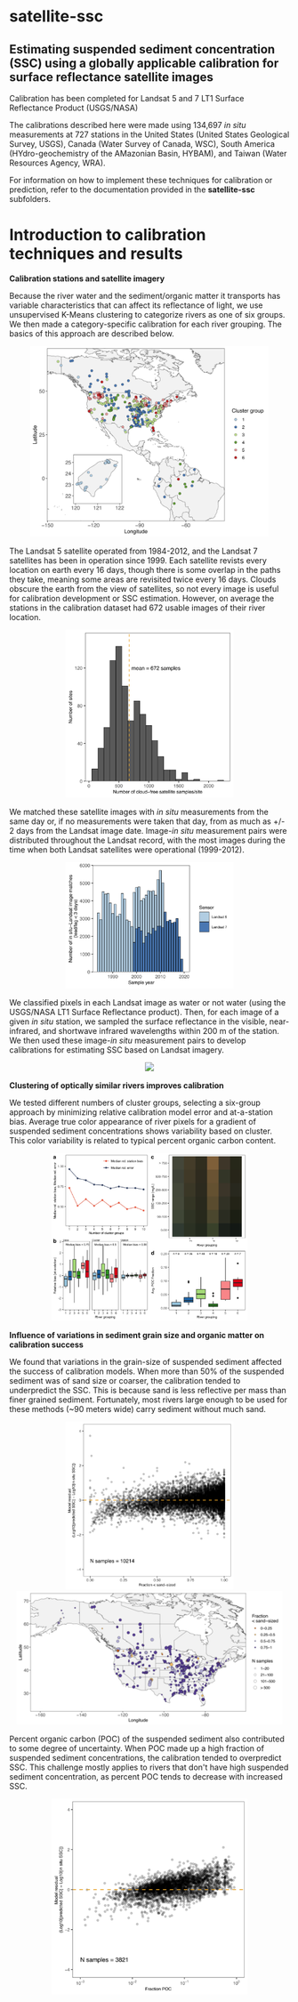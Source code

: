 # satellite-ssc #
## Estimating suspended sediment concentration (SSC) using a globally applicable calibration for surface reflectance satellite images ##

Calibration has been completed for Landsat 5 and 7 LT1 Surface Reflectance Product (USGS/NASA)

The calibrations described here were made using 134,697 *in situ* measurements at 727 stations in the United States (United States Geological Survey, USGS), Canada (Water Survey of Canada, WSC), South America (HYdro-geochemistry of the AMazonian Basin, HYBAM), and Taiwan (Water Resources Agency, WRA). 

For information on how to implement these techniques for calibration or prediction, refer to the documentation provided in the **satellite-ssc** subfolders.

# Introduction to calibration techniques and results #

**Calibration stations and satellite imagery**

Because the river water and the sediment/organic matter it transports has variable characteristics that can affect its reflectance of light, we use unsupervised K-Means clustering to categorize rivers as one of six groups. We then made a category-specific calibration for each river grouping. The basics of this approach are described below.

<p align="center">
  <img src="/Readme_figures/fig1_cluster_map_n6.jpg" width="85%" >
</p>

The Landsat 5 satellite operated from 1984-2012, and the Landsat 7 satellites has been in operation since 1999. Each satellite revists every location on earth every 16 days, though there is some overlap in the paths they take, meaning some areas are revisited twice every 16 days. Clouds obscure the earth from the view of satellites, so not every image is useful for calibration development or SSC estimation. However, on average the stations in the calibration dataset had 672 usable images of their river location.

<p align="center">
  <img src="/Readme_figures/fig2_n_sat_samples_histogram.jpg" width="60%" >
</p>

We matched these satellite images with *in situ* measurements from the same day or, if no measurements were taken that day, from as much as +/- 2 days from the Landsat image date. Image-*in situ* measurement pairs were distributed throughout the Landsat record, with the most images during the time when both Landsat satellites were operational (1999-2012).

<p align="center">
  <img src="/Readme_figures/fig3_sampling_date_histogram.jpg" width="60%" >
</p>

We classified pixels in each Landsat image as water or not water (using the USGS/NASA LT1 Surface Reflectance product). Then, for each image of a given *in situ* station, we sampled the surface reflectance in the visible, near-infrared, and shortwave infrared wavelengths within 200 m of the station. We then used these image-*in situ* measurement pairs to develop calibrations for estimating SSC based on Landsat imagery.

<p align="center">
  <img src="/Readme_figures/figs1-workflow-yellowstone-sidney-example.jpg" width="70%" >
</p>


**Clustering of optically similar rivers improves calibration**

We tested different numbers of cluster groups, selecting a six-group approach by minimizing relative calibration model error and at-a-station bias.  Average true color appearance of river pixels for a gradient of suspended sediment concentrations shows variability based on cluster. This color variability is related to typical percent organic carbon content. 

<p align="center">
  <img src="/Readme_figures/fig5_cluster_combined_fig.jpg" width="70%" >
</p>


**Influence of variations in sediment grain size and organic matter on calibration success**

We found that variations in the grain-size of suspended sediment affected the success of calibration models. When more than 50% of the suspended sediment was of sand size or coarser, the calibration tended to underpredict the SSC. This is because sand is less reflective per mass than finer grained sediment. Fortunately, most rivers large enough to be used for these methods (~90 meters wide) carry sediment without much sand. 

<p align="center">
  <img src="/Readme_figures/fig8_p63_vs_error_ncl5.jpg" width="60%" >
  <img src="/Readme_figures/fig9_usa_grain_size_map.jpg" width="95%" >
</p>

Percent organic carbon (POC) of the suspended sediment also contributed to some degree of uncertainty. When POC made up a high fraction of suspended sediment concentrations, the calibration tended to overpredict SSC. This challenge mostly applies to rivers that don't have high suspended sediment concentration, as percent POC tends to decrease with increased SSC.

<p align="center">
  <img src="/Readme_figures/fig10_POC_fraction_vs_error_ncl5.jpg" width="70%" >
</p>




